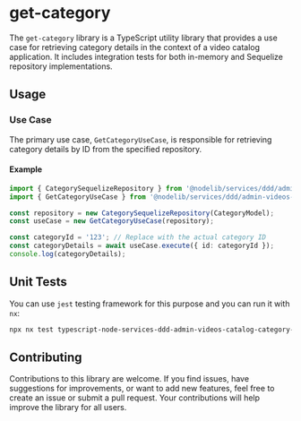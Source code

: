 # get-category

The `get-category` library is a TypeScript utility library that provides a use case for retrieving category details in the context of a video catalog application. It includes integration tests for both in-memory and Sequelize repository implementations.

## Usage

### Use Case

The primary use case, `GetCategoryUseCase`, is responsible for retrieving category details by ID from the specified repository.

#### Example

```typescript
import { CategorySequelizeRepository } from '@nodelib/services/ddd/admin-videos-catalog/category/infra/db/sequelize';
import { GetCategoryUseCase } from '@nodelib/services/ddd/admin-videos-catalog/category/application/use-cases/get-category';

const repository = new CategorySequelizeRepository(CategoryModel);
const useCase = new GetCategoryUseCase(repository);

const categoryId = '123'; // Replace with the actual category ID
const categoryDetails = await useCase.execute({ id: categoryId });
console.log(categoryDetails);
```

## Unit Tests

You can use `jest` testing framework for this purpose and you can run it with `nx`:

```sh
npx nx test typescript-node-services-ddd-admin-videos-catalog-category-application-use-cases-get-category
```

## Contributing

Contributions to this library are welcome. If you find issues, have suggestions for improvements, or want to add new features, feel free to create an issue or submit a pull request. Your contributions will help improve the library for all users.


